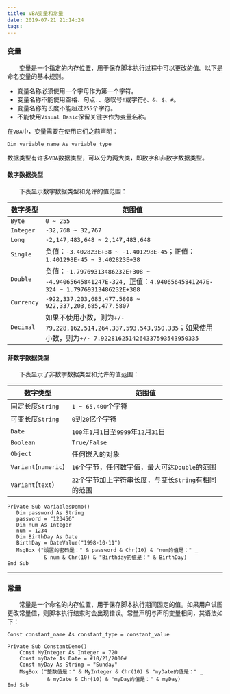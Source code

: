 ```yaml
---
title: VBA变量和常量
date: 2019-07-21 21:14:24
tags:
---
```

### 变量

&emsp;&emsp;变量是一个指定的内存位置，用于保存脚本执行过程中可以更改的值。以下是命名变量的基本规则。
<!--more-->
- 变量名称必须使用一个字母作为第一个字符。
- 变量名称不能使用空格、句点`.`、感叹号`!`或字符`@`、`&`、`$`、`#`。
- 变量名称的长度不能超过`255`个字符。
- 不能使用`Visual Basic`保留关键字作为变量名称。

在`VBA`中，变量需要在使用它们之前声明：

``` vbscript
Dim variable_name As variable_type
```

数据类型有许多`VBA`数据类型，可以分为两大类，即数字和非数字数据类型。

#### 数字数据类型

&emsp;&emsp;下表显示数字数据类型和允许的值范围：

数字类型    | 范围值
-----------|-------
`Byte`     | `0 ~ 255`
`Integer`  | `-32,768 ~ 32,767`
`Long`     | `-2,147,483,648 ~ 2,147,483,648`
`Single`   | 负值：`-3.402823E+38 ~ -1.401298E-45`；正值：`1.401298E-45 ~ 3.402823E+38`
`Double`   | 负值：`-1.79769313486232E+308 ~ -4.94065645841247E-324`，正值：`4.94065645841247E-324 ~ 1.79769313486232E+308`
`Currency` | `-922,337,203,685,477.5808 ~ 922,337,203,685,477.5807`
`Decimal`  | 如果不使用小数，则为`+/- 79,228,162,514,264,337,593,543,950,335`；如果使用小数，则为`+/- 7.9228162514264337593543950335`

#### 非数字数据类型

&emsp;&emsp;下表显示了非数字数据类型和允许的值范围：

数字类型              | 范围值
---------------------|--------
固定长度`String`      | `1 ~ 65,400`个字符
可变长度`String`      | `0`到`20`亿个字符
`Date`               | `100`年`1`月`1`日至`9999`年`12`月`31`日
`Boolean`            | `True/False`
`Object`             | 任何嵌入的对象
`Variant`(`numeric`) | `16`个字节，任何数字值，最大可达`Double`的范围
`Variant`(`text`)    | `22`个字节加上字符串长度，与变长`String`有相同的范围

``` vbscript
Private Sub VariablesDemo()
   Dim password As String
   password = "123456"
   Dim num As Integer
   num = 1234
   Dim BirthDay As Date
   BirthDay = DateValue("1998-10-11")
   MsgBox ("设置的密码是：" & password & Chr(10) & "num的值是：" _
            & num & Chr(10) & "Birthday的值是：" & BirthDay)
End Sub
```

---

### 常量

&emsp;&emsp;常量是一个命名的内存位置，用于保存脚本执行期间固定的值。如果用户试图更改常量值，则脚本执行结束时会出现错误。常量声明与声明变量相同，其语法如下：

``` vbscript
Const constant_name As constant_type = constant_value
```

``` vbscript
Private Sub ConstantDemo()
    Const MyInteger As Integer = 720
    Const myDate As Date = #10/21/2000#
    Const myDay As String = "Sunday"
    MsgBox ("整数值是：" & MyInteger & Chr(10) & "myDate的值是：" _
             & myDate & Chr(10) & "myDay的值是：" & myDay)
End Sub
```